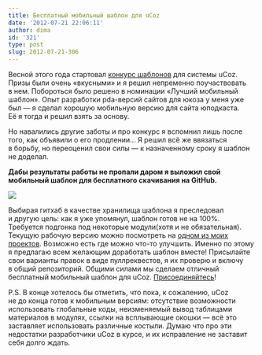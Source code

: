 ```yaml
---
title: Бесплатный мобильный шаблон для uCoz
date: '2012-07-21 22:06:11'
author: dima
id: '321'
type: post
slug: 2012-07-21-306
---
```


Весной этого года стартовал [конкурс шаблонов](http://win.ucoz.ru/board/zavershennye_konkursy/zavershennye_konkursy/shablony_dlja_ucoz/4-1-0-17) для системы uCoz. Призы были очень «вкусными» и я решил непременно поучаствовать в нем. Побороться было решено в номинации «Лучший мобильный шаблон». Опыт разработки pda-версий сайтов для юкоза у меня уже был — я сделал хорошую мобильную версию для сайта юподкаста. Её я тогда и решил взять за основу.  
  
Но навалились другие заботы и про конкурс я вспомнил лишь после того, как объявили о его продлении... Я решил всё же ввязаться в борьбу, но переоценил свои силы — к назначенному сроку я шаблон не доделал.  
  
**Дабы результаты работы не пропали даром я выложил свой мобильный шаблон для бесплатного скачивания на GitHub.**  

[![](/uploads/_bl/3/86271274.png)](https://github.com/dpolyakov/uCoz-pda)

  
Выбирая гитхаб в качестве хранилища шаблона я преследовал и другую цель: как я уже упомянул, шаблон готов не на 100%. Требуется подгонка под некоторые модули(хотя и не обязательная). Текущую рабочую версию можно посмотреть на [одном из моих проектов](http://student-telecom.ru/pda). Возможно есть где можно что-то улучшить. Именно по этому я предлагаю всем желающим доработать шаблон вместе! Присылайте свои варианты правок в виде пуллреквестов, я их проверю и включу в общий репозиторий. Общими силами мы сделаем отличный бесплатный мобильный шаблон для uCoz. [Присоединяйтесь](https://github.com/dpolyakov/uCoz-pda)!  
  
P.S. В конце хотелось бы отметить, что пока, к сожалению, uCoz не до конца готов к мобильным версиям: отсутствие возможности использовать глобальные коды, неизменяемый вывод таблицами материалов в модулях, ссылки на всплывающие окошки — всё это заставляет использовать различные костыли. Думаю что про эти недостатки разработчики uCoz в курсе, и их исправление не заставит себя долго ждать.